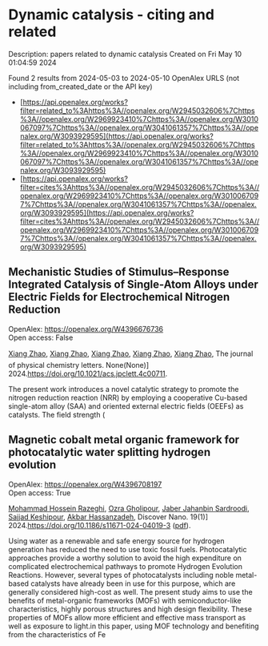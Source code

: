 # Dynamic catalysis - citing and related
Description: papers related to dynamic catalysis
Created on Fri May 10 01:04:59 2024

Found 2 results from 2024-05-03 to 2024-05-10
OpenAlex URLS (not including from_created_date or the API key)
- [https://api.openalex.org/works?filter=related_to%3Ahttps%3A//openalex.org/W2945032606%7Chttps%3A//openalex.org/W2969923410%7Chttps%3A//openalex.org/W3010067097%7Chttps%3A//openalex.org/W3041061357%7Chttps%3A//openalex.org/W3093929595](https://api.openalex.org/works?filter=related_to%3Ahttps%3A//openalex.org/W2945032606%7Chttps%3A//openalex.org/W2969923410%7Chttps%3A//openalex.org/W3010067097%7Chttps%3A//openalex.org/W3041061357%7Chttps%3A//openalex.org/W3093929595)
- [https://api.openalex.org/works?filter=cites%3Ahttps%3A//openalex.org/W2945032606%7Chttps%3A//openalex.org/W2969923410%7Chttps%3A//openalex.org/W3010067097%7Chttps%3A//openalex.org/W3041061357%7Chttps%3A//openalex.org/W3093929595](https://api.openalex.org/works?filter=cites%3Ahttps%3A//openalex.org/W2945032606%7Chttps%3A//openalex.org/W2969923410%7Chttps%3A//openalex.org/W3010067097%7Chttps%3A//openalex.org/W3041061357%7Chttps%3A//openalex.org/W3093929595)

## Mechanistic Studies of Stimulus–Response Integrated Catalysis of Single-Atom Alloys under Electric Fields for Electrochemical Nitrogen Reduction   

OpenAlex: https://openalex.org/W4396676736    
Open access: False
    
[Xiang Zhao](https://openalex.org/A5033000067), [Xiang Zhao](https://openalex.org/A5033000067), [Xiang Zhao](https://openalex.org/A5033000067), [Xiang Zhao](https://openalex.org/A5033000067), [Xiang Zhao](https://openalex.org/A5033000067), The journal of physical chemistry letters. None(None)] 2024.https://doi.org/10.1021/acs.jpclett.4c00711.
    
The present work introduces a novel catalytic strategy to promote the nitrogen reduction reaction (NRR) by employing a cooperative Cu-based single-atom alloy (SAA) and oriented external electric fields (OEEFs) as catalysts. The field strength (    

    

## Magnetic cobalt metal organic framework for photocatalytic water splitting hydrogen evolution   

OpenAlex: https://openalex.org/W4396708197    
Open access: True
    
[Mohammad Hossein Razeghi](https://openalex.org/A5036274657), [Ozra Gholipour](https://openalex.org/A5092541962), [Jaber Jahanbin Sardroodi](https://openalex.org/A5008853032), [Sajjad Keshipour](https://openalex.org/A5023490152), [Akbar Hassanzadeh](https://openalex.org/A5047122070), Discover Nano. 19(1)] 2024.https://doi.org/10.1186/s11671-024-04019-3 ([pdf](https://link.springer.com/content/pdf/10.1186/s11671-024-04019-3.pdf)).
    
Using water as a renewable and safe energy source for hydrogen generation has reduced the need to use toxic fossil fuels. Photocatalytic approaches provide a worthy solution to avoid the high expenditure on complicated electrochemical pathways to promote Hydrogen Evolution Reactions. However, several types of photocatalysts including noble metal-based catalysts have already been in use for this purpose, which are generally considered high-cost as well. The present study aims to use the benefits of metal-organic frameworks (MOFs) with semiconductor-like characteristics, highly porous structures and high design flexibility. These properties of MOFs allow more efficient and effective mass transport as well as exposure to light.in this paper, using MOF technology and benefiting from the characteristics of Fe    

    
